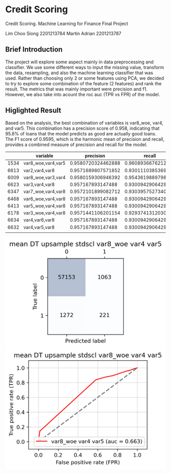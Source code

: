 # Credit Scoring
Credit Scoring. Machine Learning for Finance Final Project

Lim Choo Siong 2201213784
Martin Adrian 2201213787

## Brief Introduction
The project will explore some aspect mainly in data preprocessing and classifier. We use some different ways to input the missing value, transform the data, resampling, and also the machine learning classifier that was used. Rather than choosing only 2 or some features using PCA, we decided to try to explore some combination of the feature (2 features) and rank the result. The metrics that was mainly important were precision and f1. However, we also take into acount the roc auc (TPR vs FPR) of the model.

## Higlighted Result
Based on the analysis, the best combination of variables is var8_woe, var4, and var5. This combination has a precision score of 0.958, indicating that 95.8% of loans that the model predicts as good are actually good loans. The F1 score of 0.9595, which is the harmonic mean of precision and recall, provides a combined measure of precision and recall for the model.

|      | variable           | precision          | recall             | f1                 | auc                | auc+f1+prec        | data_fill | transformation | resample | classifier | auc+f1             |
| ---- | ------------------ | ------------------ | ------------------ | ------------------ | ------------------ | ------------------ | --------- | -------------- | -------- | ---------- | ------------------ |
| 1534 | var8_woe,var4,var5 | 0.9580720324462888 | 0.9608936676212966 | 0.9594571111598256 | 0.66288517087805   | 2.5804143144841643 | mean      | stdscl         | upsample | DT         | 1.6223422820378754 |
| 6613 | var2,var4,var8     | 0.9571689807571852 | 0.930111038536904  | 0.9428355445817836 | 0.6725372520804107 | 2.57254177741938   | mean      | minmax         | upsample | LR         | 1.6153727966621942 |
| 6009 | var8_woe,var3,var4 | 0.9580159306946392 | 0.9543619889798858 | 0.9561574805437996 | 0.6581199702868805 | 2.572293381525319  | mean      | minmax         | upsample | DT         | 1.61427745083068   |
| 6623 | var3,var4,var8     | 0.957167893147488  | 0.9300942906429516 | 0.9428260331261028 | 0.6703405572484704 | 2.5703344835220614 | mean      | minmax         | upsample | LR         | 1.6131665903745733 |
| 6347 | var7_woe,var4,var8 | 0.9572101899082712 | 0.9303957527340936 | 0.9430056601287028 | 0.670033175983825  | 2.5702490260208    | mean      | minmax         | upsample | LR         | 1.6130388361125276 |
| 6468 | var6_woe,var4,var8 | 0.957167893147488  | 0.9300942906429516 | 0.9428260331261028 | 0.6698118083188083 | 2.569805734592399  | mean      | minmax         | upsample | LR         | 1.612637841444911  |
| 6413 | var5_woe,var4,var8 | 0.957167893147488  | 0.9300942906429516 | 0.9428260331261028 | 0.6698118083188083 | 2.569805734592399  | mean      | minmax         | upsample | LR         | 1.612637841444911  |
| 6178 | var3_woe,var4,var8 | 0.9571441106201154 | 0.9293741312030012 | 0.9424254595550218 | 0.6695536352090066 | 2.569123205384144  | mean      | minmax         | upsample | LR         | 1.6119790947640285 |
| 6634 | var4,var6,var8     | 0.957167893147488  | 0.9300942906429516 | 0.9428260331261028 | 0.6689672907630597 | 2.5689612170366507 | mean      | minmax         | upsample | LR         | 1.6117933238891626 |
| 6632 | var4,var5,var8     | 0.957167893147488  | 0.9300942906429516 | 0.9428260331261028 | 0.6687296546082259 | 2.5687235808818167 | mean      | minmax         | upsample | LR         | 1.6115556877343287 |
|      |

![Confusion Matrice](https://github.com/martinbandung/2023_MLF_Project/blob/main/images/choose/20230501_conmat_mean_DT_upsample_stdscl_var8_woe_var4_var5.png)
![TPR vs FPR](https://github.com/martinbandung/2023_MLF_Project/blob/main/images/choose/20230501_TPRvsVPR_mean_DT_upsample_stdscl_var8_woe_var4_var5.png)
